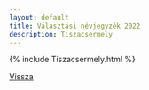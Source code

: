 ```yaml
---
layout: default
title: Választási névjegyzék 2022
description: Tiszacsermely
---
```


{% include Tiszacsermely.html %}

[Vissza](./)